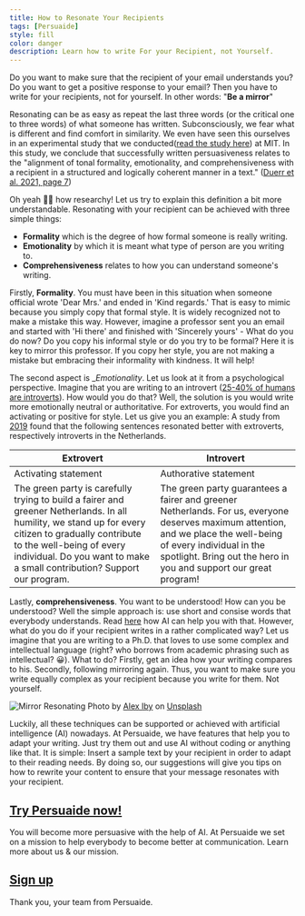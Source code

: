 ```yaml
---
title: How to Resonate Your Recipients
tags: [Persuaide]
style: fill
color: danger
description: Learn how to write For your Recipient, not Yourself.
---
```


Do you want to make sure that the recipient of your email understands you? Do you want to get a positive response to your email? Then you have to write for your recipients, not for yourself. In other words: "__Be a mirror__"

Resonating can be as easy as repeat the last three words (or the critical one to three words) of what someone has written. Subconsciously, we fear what is different and find comfort in similarity. We even have seen this ourselves in an experimental study that we conducted([read the study here](https://arxiv.org/abs/2104.12454)) at MIT. In this study, we conclude that successfully written persuasiveness relates to the "alignment of tonal formality, emotionality, and comprehensiveness with a recipient in a structured and logically coherent manner in a text." ([Duerr et al. 2021, page 7](https://arxiv.org/pdf/2104.12454.pdf))

Oh yeah :woman_facepalming: how researchy! Let us try to explain this definition a bit more understandable. 
Resonating with your recipient can be achieved with three simple things:

- __Formality__ which is the degree of how formal someone is really writing.
- __Emotionality__ by which it is meant what type of person are you writing to.
- __Comprehensiveness__ relates to how you can understand someone's writing.

Firstly,  __Formality__. You must have been in this situation when someone official wrote 'Dear Mrs.' and ended in 'Kind regards.' That is easy to mimic because you simply copy that formal style. It is widely recognized not to make a mistake this way. However, imagine a professor sent you an email and started with 'Hi there' and finished with 'Sincerely yours' - What do you do now? 
Do you copy his informal style or do you try to be formal? Here it is key to mirror this professor. If you copy her style, you are not making a mistake but embracing their informality with kindness. It will help! 

The second aspect is __Emotionality_. Let us look at it from a psychological perspective. Imagine that you are writing to an introvert ([25-40% of humans are introverts](https://www.verywellmind.com/signs-you-are-an-introvert-2795427)). How would you do that? Well, the solution is you would write more emotionally neutral or authoritative. For extroverts, you would find an activating or positive for style. Let us give you an example: A study from [2019](https://journals.sagepub.com/doi/pdf/10.1177/0093650220961965) found that the following sentences resonated better with extroverts, respectively introverts in the Netherlands. 

Extrovert|Introvert
---|---
Activating statement | Authorative statement
The green party is carefully trying to build a fairer and greener Netherlands. In all humility, we stand up for every citizen to gradually contribute to the well-being of every individual. Do you want to make a small contribution? Support our program. | The green party guarantees a fairer and greener Netherlands. For us, everyone deserves maximum attention, and we place the well-being of every individual in the spotlight. Bring out the hero in you and support our great program!				

Lastly, __comprehensiveness__. You want to be understood! How can you be understood? Well the simple approach is: use short and consise words that everybody understands. Read [here](www.duerr.se/blog/tools) how AI can help you with that. However, what do you do if your recipient writes in a rather complicated way? 
Let us imagine that you are writing to a Ph.D. that loves to use some complex and intellectual language (right? who borrows from academic phrasing such as intellectual? :grinning:). What to do? Firstly, get an idea how your writing compares to his. Secondly, following mirroring again. Thus, you want to make sure you write equally complex as your recipient because you write for them. Not yourself. 

![Mirror Resonating](https://images.unsplash.com/photo-1511298521967-cefc9f26ec55?ixid=MnwxMjA3fDB8MHxwaG90by1wYWdlfHx8fGVufDB8fHx8&ixlib=rb-1.2.1&auto=format&fit=crop&w=971&q=80)
Photo by <a href="https://unsplash.com/@alexiby?utm_source=unsplash&utm_medium=referral&utm_content=creditCopyText">Alex Iby</a> on <a href="https://unsplash.com/s/photos/mirror?utm_source=unsplash&utm_medium=referral&utm_content=creditCopyText">Unsplash</a>

Luckily, all these techniques can be supported or achieved with artificial intelligence (AI) nowadays. At Persuaide, we have features that help you to adapt your writing. Just try them out and use AI without coding or anything like that. It is simple: Insert a sample text by your recipient in order to adapt to their reading needs. By doing so, our suggestions will give you tips on how to rewrite your content to ensure that your message resonates with your recipient.

## [Try Persuaide now!](http://app.persuai.de)

You will become more persuasive with the help of AI. At Persuaide we set on a mission to help everybody to become better at communication. 
Learn more about us & our mission. 

## [Sign up](www.persuai.de)

Thank you, your team from Persuaide.